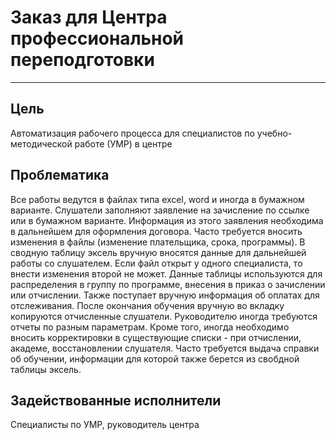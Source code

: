 # Заказ для Центра профессиональной переподготовки
___
## Цель
Автоматизация рабочего процесса для специалистов по учебно-методической работе (УМР) в центре

## Проблематика
Все работы ведутся в файлах типа excel, word и иногда в бумажном варианте.
Слушатели заполняют заявление на зачисление по ссылке или в бумажном варианте. Информация из этого заявления необходима в дальнейшем для оформления договора.
Часто требуется вносить изменения в файлы (изменение плательщика, срока, программы).
В сводную таблицу эксель вручную вносятся данные для дальнейшей работы со слушателем. Если файл открыт у одного специалиста, то внести изменения второй не может.
Данные таблицы используются для распределения в группу по программе, внесения в приказ о зачислении или отчислении. Также поступает вручную информация об оплатах для отслеживания. После окончания обучения вручную во вкладку копируются отчисленные слушатели. Руководителю иногда требуются отчеты по разным параметрам.
Кроме того, иногда необходимо вносить корректировки в существующие списки - при отчислении, академе, восстановлении слушателя.
Часто требуется выдача справки об обучении, информации для которой также берется из свобдной таблицы эксель.


## Задействованные исполнители
Специалисты по УМР, руководитель центра
